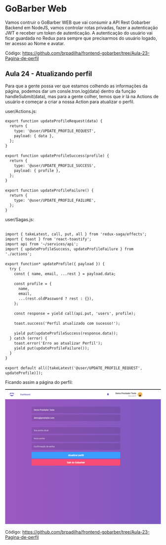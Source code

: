 # GoBarber Web

Vamos contruir o GoBarber WEB que vai consumir a API Rest Gobarber Backend em NodeJS, vamos controlar rotas privadas, fazer a autenticação JWT e receber um token de autenticação. A autenticação do usuário vai ficar guardada no Redux para sempre que precisarmos do usuário logado, ter acesso ao Nome e avatar.

Código: https://github.com/brpadilha/frontend-gobarber/tree/Aula-23-Pagina-de-perfil

## Aula 24 - Atualizando perfil

Para que a gente possa ver que estamos colhendo as informações da página, podemos dar um consle.tron.log(data) dentro da função handleSubmit(data), mas para a gente colher, temos que ir lá na Actions de usuário e começar a criar a nossa Action para atualizar o perfil.

user/Actions.js:

```
export function updateProfileRequest(data) {
  return {
    type: '@user/UPDATE_PROFILE_REQUEST',
    payload: { data },
  };
}

export function updateProfileSuccess(profile) {
  return {
    type: '@user/UPDATE_PROFILE_SUCCESS',
    payload: { profile },
  };
}

export function updateProfileFailure() {
  return {
    type: '@user/UPDATE_PROFILE_FAILURE',
  };
}
```

user/Sagas.js:

```

import { takeLatest, call, put, all } from 'redux-saga/effects';
import { toast } from 'react-toastify';
import api from '~/services/api';
import { updateProfileSuccess, updateProfileFailure } from './actions';

export function* updateProfile({ payload }) {
  try {
    const { name, email, ...rest } = payload.data;

    const profile = {
      name,
      email,
      ...(rest.oldPassword ? rest : {}),
    };

    const response = yield call(api.put, 'users', profile);

    toast.success('Perfil atualizado com sucesso!');

    yield put(updateProfileSuccess(response.data));
  } catch (error) {
    toast.error('Erro ao atualizar Perfil');
    yield put(updateProfileFailure());
  }
}

export default all([takeLatest('@user/UPDATE_PROFILE_REQUEST', updateProfile)]);

```

Ficando assim a página do perfil:

![](imgs/trees/aula-23/meuperfil.png 'Perfil')

Código: https://github.com/brpadilha/frontend-gobarber/tree/Aula-23-Pagina-de-perfil
